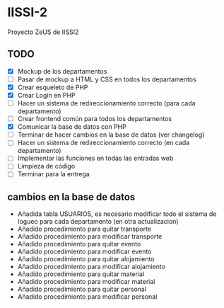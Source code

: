 # IISSI-2
Proyecto ZeUS de IISSI2

## TODO

- [x] Mockup de los departamentos
- [ ] Pasar de mockup a HTML y CSS en todos los departamentos
- [x] Crear esqueleto de PHP
- [x] Crear Login en PHP
- [ ] Hacer un sistema de redireccionamiento correcto (para cada departamento)
- [ ] Crear frontend común para todos los departamentos 
- [x] Comunicar la base de datos con PHP
- [ ] Terminar de hacer cambios en la base de datos (ver changelog)
- [ ] Hacer un sistema de redireccionamiento correcto (en cada departamento)
- [ ] Implementar las funciones en todas las entradas web
- [ ] Limpieza de código
- [ ] Terminar para la entrega

## cambios en la base de datos
- Añadida tabla USUARIOS, es necesario modificar todo el sistema de logueo para cada departamento (en otra actualizacion)
- Añadido procedimiento para quitar transporte
- Añadido procedimiento para modificar transporte
- Añadido procedimiento para quitar evento
- Añadido procedimiento para modificar evento
- Añadido procedimiento para quitar alojamiento
- Añadido procedimiento para modificar alojamiento
- Añadido procedimiento para quitar material
- Añadido procedimiento para modificar material
- Añadido procedimiento para quitar personal
- Añadido procedimiento para modificar personal
